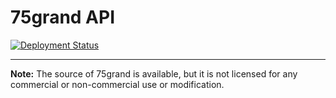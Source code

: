 # 75grand API

[![Deployment Status](https://img.shields.io/endpoint?url=https%3A%2F%2Fforge.laravel.com%2Fsite-badges%2Fc4ae7632-2bc7-41b7-8355-e11a1530db60&style=flat)](https://forge.laravel.com/servers/686840/sites/2079159)

---

**Note:** The source of 75grand is available, but it is not licensed for any commercial or non-commercial use or modification.
